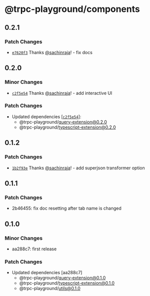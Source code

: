 # @trpc-playground/components

## 0.2.1

### Patch Changes

- [`e7620f3`](https://github.com/sachinraja/trpc-playground/commit/e7620f3238dd1ceea4264bc227a5a4217b42ea89) Thanks [@sachinraja](https://github.com/sachinraja)! - fix docs

## 0.2.0

### Minor Changes

- [`c2f5e54`](https://github.com/sachinraja/trpc-playground/commit/c2f5e543056786b10ec1ebf59f32567a102de611) Thanks [@sachinraja](https://github.com/sachinraja)! - add interactive UI

### Patch Changes

- Updated dependencies [[`c2f5e54`](https://github.com/sachinraja/trpc-playground/commit/c2f5e543056786b10ec1ebf59f32567a102de611)]:
  - @trpc-playground/query-extension@0.2.0
  - @trpc-playground/typescript-extension@0.2.0

## 0.1.2

### Patch Changes

- [`1b2f93e`](https://github.com/sachinraja/trpc-playground/commit/1b2f93e780c3bddbf17d09c2a8f14e74e85b3fcb) Thanks [@sachinraja](https://github.com/sachinraja)! - add superjson transformer option

## 0.1.1

### Patch Changes

- 2b46455: fix doc resetting after tab name is changed

## 0.1.0

### Minor Changes

- aa288c7: first release

### Patch Changes

- Updated dependencies [aa288c7]
  - @trpc-playground/query-extension@0.1.0
  - @trpc-playground/typescript-extension@0.1.0
  - @trpc-playground/utils@0.1.0
